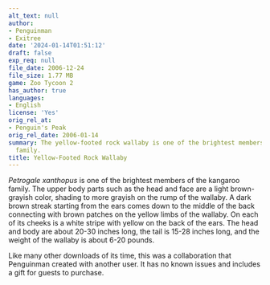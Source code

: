 ```yaml
---
alt_text: null
author:
- Penguinman
- Exitree
date: '2024-01-14T01:51:12'
draft: false
exp_req: null
file_date: 2006-12-24
file_size: 1.77 MB
game: Zoo Tycoon 2
has_author: true
languages:
- English
license: 'Yes'
orig_rel_at:
- Penguin's Peak
orig_rel_date: 2006-01-14
summary: The yellow-footed rock wallaby is one of the brightest members of the kangaroo
  family.
title: Yellow-Footed Rock Wallaby
---
```

*Petrogale xanthopus* is one of the brightest members of the kangaroo family. The upper body parts such as the head and face are a light brown-grayish color, shading to more grayish on the rump of the wallaby. A dark brown streak starting from the ears comes down to the middle of the back connecting with brown patches on the yellow limbs of the wallaby. On each of its cheeks is a white stripe with yellow on the back of the ears. The head and body are about 20-30 inches long, the tail is 15-28 inches long, and the weight of the wallaby is about 6-20 pounds.

Like many other downloads of its time, this was a collaboration that Penguinman created with another user. It has no known issues and includes a gift for guests to purchase.
